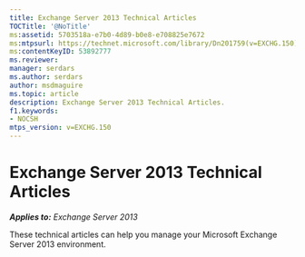 ```yaml
---
title: Exchange Server 2013 Technical Articles
TOCTitle: '@NoTitle'
ms:assetid: 5703518a-e7b0-4d89-b0e8-e708825e7672
ms:mtpsurl: https://technet.microsoft.com/library/Dn201759(v=EXCHG.150)
ms:contentKeyID: 53892777
ms.reviewer: 
manager: serdars
ms.author: serdars
author: msdmaguire
ms.topic: article
description: Exchange Server 2013 Technical Articles.
f1.keywords:
- NOCSH
mtps_version: v=EXCHG.150
---
```


# Exchange Server 2013 Technical Articles

_**Applies to:** Exchange Server 2013_

These technical articles can help you manage your Microsoft Exchange Server 2013 environment.

